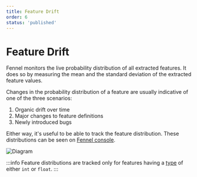 ```yaml
---
title: Feature Drift
order: 6
status: 'published'
---
```


# Feature Drift

Fennel monitors the live probability distribution of all extracted
features. It does so by measuring the mean and the standard deviation of the
extracted feature values.

Changes in the probability distribution of a feature are usually indicative of 
one of the three scenarios:

1. Organic drift over time
2. Major changes to feature definitions
3. Newly introduced bugs

Either way, it's useful to be able to track the feature distribution. These 
distributions can be seen on [Fennel console](/development/console).

![Diagram](/assets/feature_drift.png)

:::info
Feature distributions are tracked only for features having a [type](/api-reference/data-types/core-types) 
of either `int` or `float`.
:::


